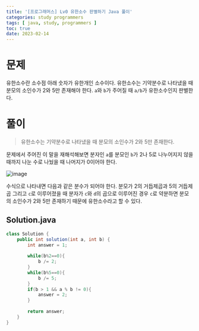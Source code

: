 ```yaml
---
title: '[프로그래머스] Lv0 유한소수 판별하기 Java 풀이'
categories: study programmers
tags: [ java, study, programmers ]
toc: true
date: 2023-02-14
---
```

# 문제
유한소수란 소수점 아래 숫자가 유한개인 소수이다. 유한소수는 기약분수로 나타냈을 때 분모의 소인수가 2와 5만 존재해야 한다. `a`와 `b`가 주어질 때 `a/b`가 유한소수인지 판별한다.

# 풀이
> 유한소수는 기약분수로 나타냈을 때 분모의 소인수가 2와 5만 존재한다.

문제에서 주어진 이 말을 재해석해보면 분자인 `a`를 분모인 `b`가 2나 5로 나누어지지 않을 때까지 나눈 수로 나눴을 때 나머지가 0이어야 한다.

![image](https://user-images.githubusercontent.com/56745491/218744663-2b889945-7111-4651-ad9d-74f138513088.png)

수식으로 나타내면 다음과 같은 분수가 되어야 한다. 분모가 2의 거듭제곱과 5의 거듭제곱 그리고 `c`로 이루어졌을 때 분자가 `c`와 `d`의 곱으로 이루어진 경우 `c`로 약분하면 분모의 소인수가 2와 5만 존재하기 때문에 유한소수라고 할 수 있다.

## Solution.java
```java
class Solution {
    public int solution(int a, int b) {
        int answer = 1;
        
        while(b%2==0){
            b /= 2;
        }
        while(b%5==0){
            b /= 5;
        }
        if(b > 1 && a % b != 0){
            answer = 2;
        }
        
        return answer;
    }
}
```
